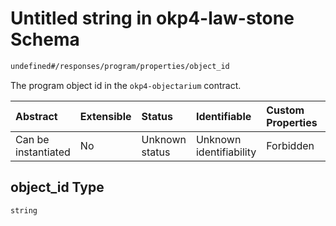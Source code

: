 # Untitled string in okp4-law-stone Schema

```txt
undefined#/responses/program/properties/object_id
```

The program object id in the `okp4-objectarium` contract.

| Abstract            | Extensible | Status         | Identifiable            | Custom Properties | Additional Properties | Access Restrictions | Defined In                                                                 |
| :------------------ | :--------- | :------------- | :---------------------- | :---------------- | :-------------------- | :------------------ | :------------------------------------------------------------------------- |
| Can be instantiated | No         | Unknown status | Unknown identifiability | Forbidden         | Allowed               | none                | [okp4-law-stone.json\*](schema/okp4-law-stone.json "open original schema") |

## object\_id Type

`string`
